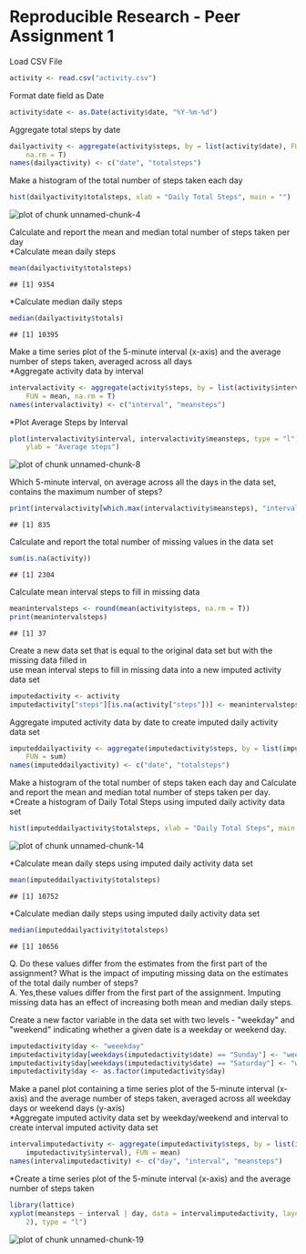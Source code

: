 Reproducible Research - Peer Assignment 1
=========================================
Load CSV File

```r
activity <- read.csv("activity.csv")
```

Format date field as Date

```r
activity$date <- as.Date(activity$date, "%Y-%m-%d")
```

Aggregate total steps by date

```r
dailyactivity <- aggregate(activity$steps, by = list(activity$date), FUN = sum, 
    na.rm = T)
names(dailyactivity) <- c("date", "totalsteps")
```

Make a histogram of the total number of steps taken each day

```r
hist(dailyactivity$totalsteps, xlab = "Daily Total Steps", main = "")
```

![plot of chunk unnamed-chunk-4](figure/unnamed-chunk-4.png) 

Calculate and report the mean and median total number of steps taken per day  
*Calculate mean daily steps

```r
mean(dailyactivity$totalsteps)
```

```
## [1] 9354
```

*Calculate median daily steps

```r
median(dailyactivity$totals)
```

```
## [1] 10395
```

Make a time series plot of the 5-minute interval (x-axis) and the average number of steps taken, averaged across all days   
*Aggregate activity data by interval

```r
intervalactivity <- aggregate(activity$steps, by = list(activity$interval), 
    FUN = mean, na.rm = T)
names(intervalactivity) <- c("interval", "meansteps")
```

*Plot Average Steps by Interval

```r
plot(intervalactivity$interval, intervalactivity$meansteps, type = "l", xlab = "Minutes since midnight", 
    ylab = "Average steps")
```

![plot of chunk unnamed-chunk-8](figure/unnamed-chunk-8.png) 

Which 5-minute interval, on average across all the days in the data set, contains the maximum number of steps?

```r
print(intervalactivity[which.max(intervalactivity$meansteps), "interval"])
```

```
## [1] 835
```

Calculate and report the total number of missing values in the data set

```r
sum(is.na(activity))
```

```
## [1] 2304
```

Calculate mean interval steps to fill in missing data

```r
meanintervalsteps <- round(mean(activity$steps, na.rm = T))
print(meanintervalsteps)
```

```
## [1] 37
```

Create a new data set that is equal to the original data set but with the missing data filled in  
use mean interval steps to fill in missing data into a new imputed activity data set

```r
imputedactivity <- activity
imputedactivity["steps"][is.na(activity["steps"])] <- meanintervalsteps
```

Aggregate imputed activity data by date to create imputed daily activity data set

```r
imputeddailyactivity <- aggregate(imputedactivity$steps, by = list(imputedactivity$date), 
    FUN = sum)
names(imputeddailyactivity) <- c("date", "totalsteps")
```

Make a histogram of the total number of steps taken each day and Calculate and report the mean and median total number of steps taken per day.  
*Create a histogram of Daily Total Steps using imputed daily activity data set

```r
hist(imputeddailyactivity$totalsteps, xlab = "Daily Total Steps", main = "")
```

![plot of chunk unnamed-chunk-14](figure/unnamed-chunk-14.png) 

*Calculate mean daily steps using imputed daily activity data set

```r
mean(imputeddailyactivity$totalsteps)
```

```
## [1] 10752
```

*Calculate median daily steps using imputed daily activity data set

```r
median(imputeddailyactivity$totalsteps)
```

```
## [1] 10656
```

Q. Do these values differ from the estimates from the first part of the assignment? What is the impact of imputing missing data on the estimates of the total daily number of steps?    
A. Yes,these values differ from the first part of the assignment. Imputing missing data has an effect of increasing both mean and median daily steps.  


Create a new factor variable in the data set with two levels - "weekday" and "weekend" indicating whether a given date is a weekday or weekend day.  

```r
imputedactivity$day <- "weeekday"
imputedactivity$day[weekdays(imputedactivity$date) == "Sunday"] <- "weekend"
imputedactivity$day[weekdays(imputedactivity$date) == "Saturday"] <- "weekend"
imputedactivity$day <- as.factor(imputedactivity$day)
```

Make a panel plot containing a time series plot of the 5-minute interval (x-axis) and the average number of steps taken, averaged across all weekday days or weekend days (y-axis)  
*Aggregate imputed activity data set by weekday/weekend and interval to create interval imputed activity data set

```r
intervalimputedactivity <- aggregate(imputedactivity$steps, by = list(imputedactivity$day, 
    imputedactivity$interval), FUN = mean)
names(intervalimputedactivity) <- c("day", "interval", "meansteps")
```

*Create a time series plot of the 5-minute interval (x-axis) and the average number of steps taken

```r
library(lattice)
xyplot(meansteps ~ interval | day, data = intervalimputedactivity, layout = c(1, 
    2), type = "l")
```

![plot of chunk unnamed-chunk-19](figure/unnamed-chunk-19.png) 

